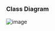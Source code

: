 ### Class Diagram

![image](https://user-images.githubusercontent.com/83855603/236266239-ad3d7de7-8e88-4b01-a096-efa26d3941d1.png)
